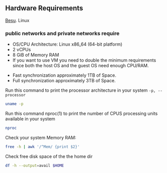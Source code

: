 
## Hardware Requirements 

[Besu](https://besu.hyperledger.org/en/stable/HowTo/Get-Started/System-Requirements/System-Requirements-Public/#system-requirements-for-public-networks). 
Linux
### public networks and private networks require

* OS/CPU Architecture: Linux x86_64 (64-bit platform)
* 2 vCPUs
* 8 GiB of Memory RAM
* If you want to use VM you need to double the minimum requirements since both the host OS and the guest OS need enough CPU/RAM.


- Fast synchronization approximately 1TB of Space. 
- Full synchronization approximately 3TB of Space.


Run this command to print the processor architecture in your system ```-p, --processor```

```sh
uname -p
```

Run this command nproc(1) to print the number of CPUS processing units available in your system

```sh
nproc
```

Check your system Memory RAM:

```sh
free -h | awk '/^Mem/ {print $2}'
```

Check free disk space of the the home dir

```sh
df -h --output=avail $HOME
```


